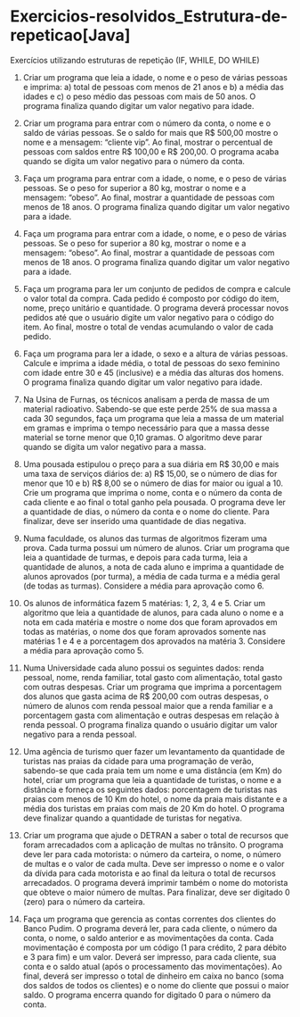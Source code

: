 # Exercicios-resolvidos_Estrutura-de-repeticao[Java]
Exercícios utilizando estruturas de repetição (IF, WHILE, DO WHILE)

1. Criar um programa que leia a idade, o nome e o peso de várias pessoas e imprima: a) total de pessoas com menos de 21 anos e b) a média das idades 
e c) o peso médio das pessoas com mais de 50 anos. O programa finaliza quando digitar um valor negativo para idade.

2. Criar um programa para entrar com o número da conta, o nome e o saldo de várias pessoas. Se o saldo for mais que R$ 500,00 mostre o nome e a mensagem: “cliente vip”. Ao final, mostrar o percentual de pessoas com saldos entre R$ 100,00 e R$ 200,00. O programa acaba quando se digita um valor negativo 
para o número da conta.

3. Faça um programa para entrar com a idade, o nome, e o peso de várias pessoas. Se o peso for superior a 80 kg, mostrar o nome e a mensagem: “obeso”. Ao final, mostrar a quantidade de pessoas com menos de 18 anos. O programa finaliza quando digitar um valor negativo para a idade.

4. Faça um programa para entrar com a idade, o nome, e o peso de várias pessoas. Se o peso for superior a 80 kg, mostrar o nome e a mensagem: “obeso”. Ao final, mostrar a quantidade de pessoas com menos de 18 anos. O programa finaliza quando digitar um valor negativo para a idade.

5. Faça um programa para ler um conjunto de pedidos de compra e calcule o valor total da compra. Cada pedido é composto por código do item, nome, 
preço unitário e quantidade. O programa deverá processar novos pedidos até que o usuário digite um valor negativo para o código do item. Ao final, mostre o total de vendas acumulando o valor de cada pedido.

6. Faça um programa para ler a idade, o sexo e a altura de várias pessoas. Calcule e imprima a idade média, o total de pessoas do sexo feminino com idade entre 30 e 45 (inclusive) e a média das alturas dos homens. O programa finaliza quando digitar um valor negativo para idade.

7. Na Usina de Furnas, os técnicos analisam a perda de massa de um material radioativo. Sabendo-se que este perde 25% de sua massa a cada 30 segundos, faça um programa que leia a massa de um material em gramas e imprima o tempo necessário para que a massa desse material se torne menor que 0,10 gramas. O algoritmo deve parar quando se digita um valor negativo para a massa.

8. Uma pousada estipulou o preço para a sua diária em R$ 30,00 e mais uma taxa de serviços diários de: a) R$ 15,00, se o número de dias for menor que 10 e b) R$ 8,00 se o número de dias for maior ou igual a 10. Crie um programa que imprima o nome, conta e o número da conta de cada cliente e ao final o total ganho pela pousada. O programa deve ler a quantidade de dias, o número da conta e o nome do cliente. Para finalizar, deve ser inserido uma quantidade de dias negativa.

9. Numa faculdade, os alunos das turmas de algoritmos fizeram uma prova. Cada turma possui um número de alunos. Criar um programa que leia a quantidade de turmas, e depois para cada turma, leia a quantidade de alunos, a nota de cada aluno e imprima a quantidade de alunos aprovados (por turma), a média de cada turma e a média geral (de todas as turmas). Considere a média para 
aprovação como 6.

10. Os alunos de informática fazem 5 matérias: 1, 2, 3, 4 e 5. Criar um algoritmo que leia a quantidade de alunos, para cada aluno o nome e a nota em cada matéria e mostre o nome dos que foram aprovados em todas as matérias, o nome dos que foram aprovados somente nas matérias 1 e 4 e a porcentagem dos aprovados na matéria 3. Considere a média para aprovação como 5.

11. Numa Universidade cada aluno possui os seguintes dados: renda pessoal, nome, renda familiar, total gasto com alimentação, total gasto com outras despesas. Criar um programa que imprima a porcentagem dos alunos que gasta acima de R$ 200,00 com outras despesas, o número de alunos com renda pessoal maior que a renda familiar e a porcentagem gasta com alimentação e outras despesas em relação à renda pessoal. O programa finaliza quando o usuário digitar um valor negativo para a renda pessoal.

12. Uma agência de turismo quer fazer um levantamento da quantidade de turistas nas praias da cidade para uma programação de verão, sabendo-se que cada praia tem um nome e uma distância (em Km) do hotel, criar um programa que leia a quantidade de turistas, o nome e a distância e forneça os seguintes dados: porcentagem de turistas nas praias com menos de 10 Km do hotel, o nome da praia mais distante e a média dos turistas em praias com mais de 20 Km do hotel. O programa deve finalizar quando a quantidade de turistas for negativa.

14. Criar um programa que ajude o DETRAN a saber o total de recursos que foram arrecadados com a aplicação de multas no trânsito. O programa deve ler para cada motorista: o número da carteira, o nome, o número de multas e o valor de cada multa. Deve ser impresso o nome e o valor da dívida para cada motorista e ao final da leitura o total de recursos arrecadados. O programa deverá imprimir também o nome do motorista que obteve o maior número de multas. Para finalizar, deve ser digitado 0 (zero) para o número da carteira.

15. Faça um programa que gerencia as contas correntes dos clientes do Banco Pudim. O programa deverá ler, para cada cliente, o número da conta, o nome, o saldo anterior e as movimentações da conta. Cada movimentação é composta por um código (1 para crédito, 2 para débito e 3 para fim) e um valor. Deverá ser impresso, para cada cliente, sua conta e o saldo atual (após o processamento das movimentações). Ao final, deverá ser impresso o total de dinheiro em caixa no banco (soma dos saldos de todos os clientes) e o nome do cliente que possui o maior saldo. O programa encerra quando for digitado 0 para o número da conta. 
